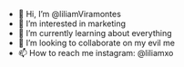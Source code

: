 - 👋 Hi, I’m @liliamViramontes
- 👀 I’m interested in marketing
- 🌱 I’m currently learning about everything
- 💞️ I’m looking to collaborate on my evil me
- 📫 How to reach me instagram: @liliamxo

<!---
liliamViramontes/liliamViramontes is a ✨ special ✨ repository because its `README.md` (this file) appears on your GitHub profile.
You can click the Preview link to take a look at your changes.
--->
